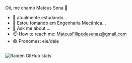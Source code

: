 Oii, me chamo Mateus Sena 👋

- 🔭 atualmente estudando...
- 🌱 Estou fomando em Engenharia Mecânica...
- 💬 Ask me about ...
- 📫 How to reach me: MateusFilipedesenaz@gmail.com
- 😄 Pronomes: ele/dele
##
![Raiden GitHub stats](https://github-readme-stats.vercel.app/api?username=Senazinho&show_icons=true&theme=radical)

